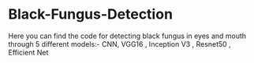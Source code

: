 # Black-Fungus-Detection

Here you can find the code for detecting black fungus in eyes and mouth through 5 different models:- CNN, VGG16 , Inception V3 , Resnet50 , Efficient Net
